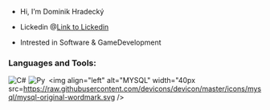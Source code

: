 - Hi, I’m Dominik Hradecký


- Lickedin @[Link to Lickedin](https://www.linkedin.com/in/dominik-hradeck%C3%BD-700162225/)
- Intrested in Software & GameDevelopment


### Languages and Tools:

<img align="left" alt="C#" width="40px" src="https://iconape.com/wp-content/files/sh/51404/svg/c--4.svg" />

<img align="left" alt="Py" width="40px" src="https://icons.iconarchive.com/icons/cornmanthe3rd/plex/256/Other-python-icon.png" />

<img align="left" alt="MYSQL" width="40px src=https://raw.githubusercontent.com/devicons/devicon/master/icons/mysql/mysql-original-wordmark.svg />
